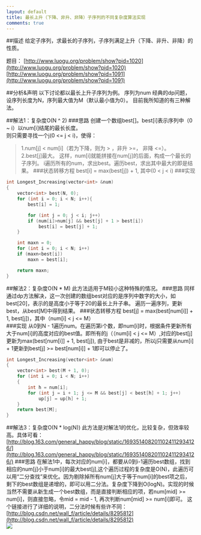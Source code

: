 ```yaml
---
layout: default
title: 最长上升（下降、非升、非降）子序列的不同复杂度算法实现
comments: true
---
```


##描述
给定子序列，求最长的子序列，子序列满足上升（下降、非升、非降）的性质。

题目： 
        [http://www.luogu.org/problem/show?pid=1020](http://www.luogu.org/problem/show?pid=1020) <br>
        [http://www.luogu.org/problem/show?pid=1091](http://www.luogu.org/problem/show?pid=1091)

##分析&声明
以下讨论都以最长上升子序列为例。
序列为num
经典的dp问题，设序列长度为N，序列最大值为M（默认最小值为0）。
目前我所知道的有三种解法。

##解法1：复杂度O(N ^ 2)
###思路
创建一个数组best[]。best[i]表示序列中（0 ~ i）以num[i]结尾的最长长度。<br>
则只需要寻找一个j(0 <= j < i)，使得：<br>
>1.num[j] < num[i]（若为下降，则为 > ，非升 >=， 非降 <=）。<br>
>2.best[j]最大。
这样，num[i]就能拼接在num[j]的后面，构成一个最长的子序列。
i遍历所有的num，求出best。遍历best，求出其中最大的即是结果。
###状态转移方程
best[i] = max(best[j]) + 1, 其中(0 < j < i)
###实现

```c++
int Longest_Increasing(vector<int> &num)
{
	vector<int> best(N, 0);
	for (int i = 0; i < N; i++){
		best[i] = 1;

		for (int j = 0; j < i; j++)
		if (num[i]>num[j] && best[j] + 1 > best[i])
			best[i] = best[j] + 1;
	}

	int maxn = 0;
	for (int i = 0; i < N; i++) 
	if (maxn<best[i]) 
		maxn = best[i];

	return maxn;
}
````

##解法2：复杂度O(N * M)
此方法适用于M较小这种特殊的情况。
###思路
同样通过dp方法解决，这一次创建的数组best对应的是序列中数字的大小，如best[20]，表示的是高度小于等于20的最长上升子串。
遍历一遍序列，更新best，从best[M]中得到结果。
###状态转移方程
best[j] = max(best[num[i]] + 1, best[j])，其中（num[i] < j <= M）<br>
###实现
从0到N - 1遍历num。在遍历第i个数，即num[i]时，根据条件更新所有大于num[i]的高度对应的best值。即所有的j（（num[i] < j <= M）,对应的best[j]更新为max(best[num[i]] + 1, best[j]), 由于best是非减的，所以j只需要从num[i] + 1更新到best[j] >=  best[num[i]] + 1即可以停止了。

```c++
int Longest_Increasing(vector<int> &num)
{
	vector<int> best(M + 1, 0);
	for (int i = 0; i < N; i++)
	{
		int h = num[i];
		for (int j = i + 1; j <= M && best[j] < best[h] + 1; j++)
			up[j] = up[h] + 1;
	}
	return best[M];
}
```


##解法3：复杂度O(N * log(N))
此方法是对解法1的优化，比较复杂，但效率较高。具体可看：<br>
[http://blog.163.com/general_happy/blog/static/1693514082011024112934126/](http://blog.163.com/general_happy/blog/static/1693514082011024112934126/)
###思路
在解法1中，每次对应的num[i]，都要从0到i-1遍历best数组，找到相应的num[j]小于num[i]的最大best[j],这个遍历过程的复杂度是O(N)，此遍历可以用“二分查找”来优化。因为剔除掉所有num[j]大于等于num[i]的best项之后，剩下的best数组是递增的，即可以用二分法。复杂度下降到O(logN)。实现的时候当然不需要从新生成一个best数组，而是直接判断相应的项，若num[mid] >= num[i]，则直接忽略，令mid = mid - 1, 再次判断num[mid] >= num[i]即可。
这个链接进行了详细的说明，二分法时候有些许不同：<br>
[http://blog.csdn.net/wall_f/article/details/8295812](http://blog.csdn.net/wall_f/article/details/8295812)<br>
![](http://paste.ubuntu.com/11891980/)


